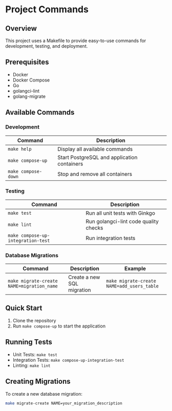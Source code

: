 # Project Commands

## Overview

This project uses a Makefile to provide easy-to-use commands for development, testing, and deployment.

## Prerequisites

- Docker
- Docker Compose
- Go
- golangci-lint
- golang-migrate

## Available Commands

### Development

| Command | Description |
|---------|-------------|
| `make help` | Display all available commands |
| `make compose-up` | Start PostgreSQL and application containers |
| `make compose-down` | Stop and remove all containers |

### Testing

| Command | Description |
|---------|-------------|
| `make test` | Run all unit tests with Ginkgo |
| `make lint` | Run golangci-lint code quality checks |
| `make compose-up-integration-test` | Run integration tests |

### Database Migrations

| Command | Description | Example |
|---------|-------------|---------|
| `make migrate-create NAME=migration_name` | Create a new SQL migration | `make migrate-create NAME=add_users_table` |

## Quick Start

1. Clone the repository
2. Run `make compose-up` to start the application

## Running Tests

- Unit Tests: `make test`
- Integration Tests: `make compose-up-integration-test`
- Linting: `make lint`

## Creating Migrations

To create a new database migration:

```bash
make migrate-create NAME=your_migration_description